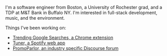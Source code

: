 I'm a software engineer from Boston, a University of Rochester grad, and a TDP at M&T Bank in Buffalo NY. I'm interested in full-stack development, music, and the environment.

Things I've been working on:
- [Trending Google Searches, a Chrome extension](https://tommygeiger.com/trending-google-searches)
- [Tuner, a Spotify web app](https://tommygeiger.com/tuner)
- [PromoParlor, an industry specific Discourse forum](https://promoparlor.com)
